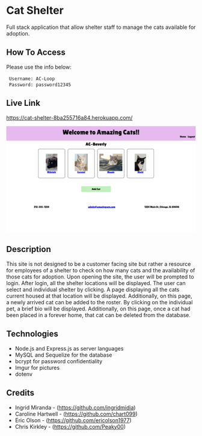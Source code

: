 # Cat Shelter

Full stack application that allow shelter staff to manage the cats available for adoption. 

## How To Access
Please use the info below:
```
 Username: AC-Loop
 Password: password12345
```
## Live Link
https://cat-shelter-8ba255716a84.herokuapp.com/

![screenshot](./public/photos/shelter.png)

## Description
This site is not designed to be a customer facing site but rather a resource for employees of a shelter to check on how many cats and the availability of those cats for adoption. Upon opening the site, the user will be prompted to login. After login, all the shelter locations will be displayed. The user can select and individual shelter by clicking. A page displaying all the cats current housed at that location will be displayed. Additionally, on this page, a newly arrived cat can be added to the roster. By clicking on the individual pet, a brief bio will be displayed. Additionally, on this page, once a cat had been placed in a forever home, that cat can be deleted from the database.

## Technologies
- Node.js and Express.js as server languages
- MySQL and Sequelize for the database
- bcrypt for password confidentiality
- Imgur for pictures
- dotenv 

## Credits
- Ingrid Miranda - (https://github.com/ingridmidia)
- Caroline Hartwell - (https://github.com/chart099)
- Eric Olson - (https://github.com/ericolson1977)
- Chris Kirkley - (https://github.com/Peaky00)